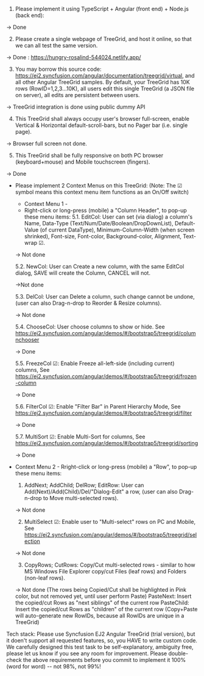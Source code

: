 1. Please implement it using TypeScript + Angular (front end) + Node.js (back end):

-> Done

2. Please create a single webpage of TreeGrid, and host it online, so that we can all test the same version.

-> Done : https://hungry-rosalind-544024.netlify.app/

3. You may borrow this source code: https://ej2.syncfusion.com/angular/documentation/treegrid/virtual, and all other Angular TreeGrid samples. By default, your TreeGrid has 10K rows (RowID=1,2,3...10K), all users edit this single TreeGrid (a JSON file on server), all edits are persistent between users.

-> TreeGrid integration is done using public dummy API

4. This TreeGrid shall always occupy user's browser full-screen, enable Vertical & Horizontal default-scroll-bars, but no Pager bar (i.e. single page).

-> Browser full screen not done. 

5. This TreeGrid shall be fully responsive on both PC browser (keyboard+mouse) and Mobile touchscreen (fingers).

-> Done

* Please implement 2 Context Menus on this TreeGrid: (Note:  The ☑ symbol means this context menu item functions as an On/Off switch)
  * Context Menu 1 - 
  * Right-click or long-press (mobile) a "Column Header", to pop-up these menu items:
  5.1. EditCol: User can set (via dialog) a column's Name, Data-Type (Text/Num/Date/Boolean/DropDownList), Default-Value (of current DataType), Minimum-Column-Width (when screen shrinked), Font-size, Font-color, Background-color, Alignment, Text-wrap ☑.

  -> Not done
  
  5.2. NewCol: User can Create a new column, with the same EditCol dialog, SAVE will create the Column, CANCEL will not.

  ->Not done

  5.3. DelCol: User can Delete a column, such change cannot be undone, (user can also Drag-n-drop to Reorder & Resize columns).

  -> Not done

  5.4. ChooseCol: User choose columns to show or hide. See https://ej2.syncfusion.com/angular/demos/#/bootstrap5/treegrid/columnchooser

  -> Done

  5.5. FreezeCol ☑: Enable Freeze all-left-side (including current) columns, See https://ej2.syncfusion.com/angular/demos/#/bootstrap5/treegrid/frozen-column

  -> Done

  5.6. FilterCol ☑: Enable "Filter Bar" in Parent Hierarchy Mode, See https://ej2.syncfusion.com/angular/demos/#/bootstrap5/treegrid/filter

  -> Done

  5.7. MultiSort ☑: Enable Multi-Sort for columns, See https://ej2.syncfusion.com/angular/demos/#/bootstrap5/treegrid/sorting

  -> Done

* Context Menu 2 - Rright-click or long-press (mobile) a "Row", to pop-up these menu items:

  1. AddNext; AddChild; DelRow; EditRow: User can Add(Next)/Add(Child)/Del/"Dialog-Edit" a row, (user can also Drag-n-drop to Move multi-selected rows).

  -> Not done

  2. MultiSelect ☑: Enable user to "Multi-select" rows on PC and Mobile, See https://ej2.syncfusion.com/angular/demos/#/bootstrap5/treegrid/selection

  -> Not done

  3. CopyRows; CutRows: Copy/Cut multi-selected rows - similar to how MS Windows File Explorer copy/cut Files (leaf rows) and Folders (non-leaf rows).

  -> Not done
  (The rows being Copied/Cut shall be highlighted in Pink color, but not removed yet, until user perform Paste)
PasteNext: Insert the copied/cut Rows as "next siblings" of the current row PasteChild: Insert the copied/cut Rows as "children" of the current row (Copy+Paste will auto-generate new RowIDs, because all RowIDs are unique in a TreeGrid)

Tech stack: 
    Please use Syncfusion EJ2 Angular TreeGrid (trial version), but it doen't support all requested features, so, you HAVE to write custom code.
    We carefully designed this test task to be self-explanatory, ambiguity free, please let us know if you see any room for improvement.
    Please double-check the above requirements before you commit to implement it 100% (word for word) -- not 98%, not 99%!
